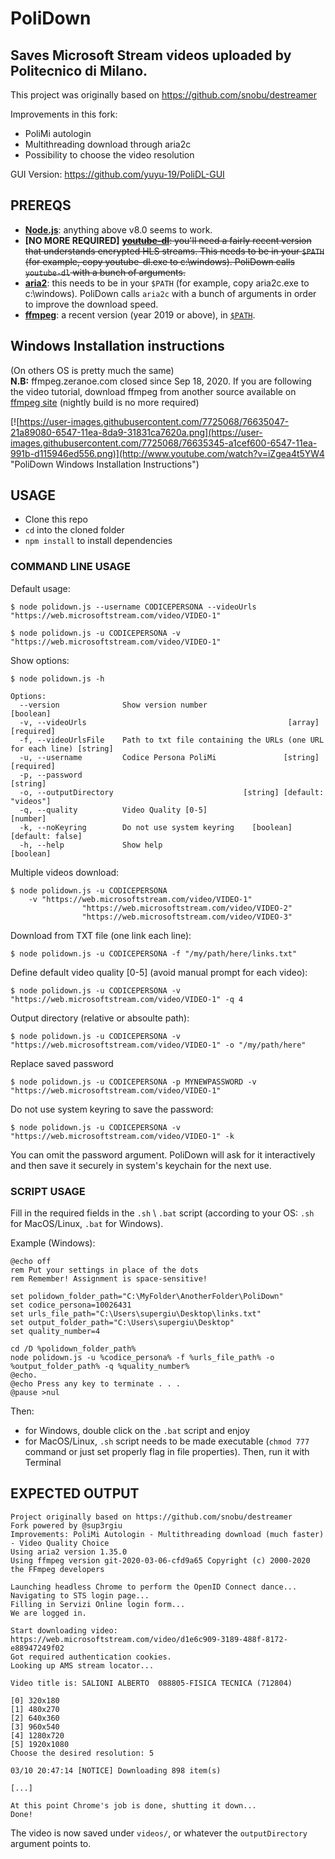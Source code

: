 # PoliDown

## Saves Microsoft Stream videos uploaded by Politecnico di Milano.

This project was originally based on https://github.com/snobu/destreamer

Improvements in this fork:
 - PoliMi autologin
 - Multithreading download through aria2c
 - Possibility to choose the video resolution

GUI Version: https://github.com/yuyu-19/PoliDL-GUI

## PREREQS

* [**Node.js**](https://nodejs.org/it/download/): anything above v8.0 seems to work.
* **[NO MORE REQUIRED]** ~~[**youtube-dl**](https://ytdl-org.github.io/youtube-dl/download.html): you'll need a fairly recent version that understands encrypted HLS streams. This needs to be in your `$PATH` (for example, copy youtube-dl.exe to c:\windows). PoliDown calls `youtube-dl` with a bunch of arguments.~~
* [**aria2**](https://github.com/aria2/aria2/releases): this needs to be in your `$PATH` (for example, copy aria2c.exe to c:\windows). PoliDown calls `aria2c` with a bunch of arguments in order to improve the download speed.
* [**ffmpeg**](https://www.ffmpeg.org/download.html): a recent version (year 2019 or above), in [`$PATH`](https://www.thewindowsclub.com/how-to-install-ffmpeg-on-windows-10).

## Windows Installation instructions
(On others OS is pretty much the same)\
**N.B:** ffmpeg.zeranoe.com closed since Sep 18, 2020. If you are following the video tutorial, download ffmpeg from another source available on [ffmpeg site](https://www.ffmpeg.org/download.html) (nightly build is no more required)

[![https://user-images.githubusercontent.com/7725068/76635047-21a89080-6547-11ea-8da9-31831ca7620a.png](https://user-images.githubusercontent.com/7725068/76635345-a1cef600-6547-11ea-991b-d115946ed556.png)](http://www.youtube.com/watch?v=iZgea4t5YW4 "PoliDown Windows Installation Instructions")


## USAGE

* Clone this repo
* `cd` into the cloned folder
* `npm install` to install dependencies

### COMMAND LINE USAGE

Default usage:
```
$ node polidown.js --username CODICEPERSONA --videoUrls "https://web.microsoftstream.com/video/VIDEO-1"

$ node polidown.js -u CODICEPERSONA -v "https://web.microsoftstream.com/video/VIDEO-1"
```

Show options:
```
$ node polidown.js -h

Options:
  --version              Show version number                           [boolean]
  -v, --videoUrls                                             [array] [required]
  -f, --videoUrlsFile    Path to txt file containing the URLs (one URL for each line) [string]
  -u, --username         Codice Persona PoliMi               [string] [required]
  -p, --password                                                        [string]
  -o, --outputDirectory                             [string] [default: "videos"]
  -q, --quality          Video Quality [0-5]                            [number]
  -k, --noKeyring        Do not use system keyring    [boolean] [default: false]
  -h, --help             Show help                                     [boolean]
```

Multiple videos download:
```
$ node polidown.js -u CODICEPERSONA
    -v "https://web.microsoftstream.com/video/VIDEO-1"
                "https://web.microsoftstream.com/video/VIDEO-2"
                "https://web.microsoftstream.com/video/VIDEO-3"
```

Download from TXT file (one link each line):
```
$ node polidown.js -u CODICEPERSONA -f "/my/path/here/links.txt"
```

Define default video quality [0-5] (avoid manual prompt for each video):
```
$ node polidown.js -u CODICEPERSONA -v "https://web.microsoftstream.com/video/VIDEO-1" -q 4
```

Output directory (relative or absoulte path):
```
$ node polidown.js -u CODICEPERSONA -v "https://web.microsoftstream.com/video/VIDEO-1" -o "/my/path/here"
```

Replace saved password
```
$ node polidown.js -u CODICEPERSONA -p MYNEWPASSWORD -v "https://web.microsoftstream.com/video/VIDEO-1"
```

Do not use system keyring to save the password:
```
$ node polidown.js -u CODICEPERSONA -v "https://web.microsoftstream.com/video/VIDEO-1" -k
```


You can omit the password argument. PoliDown will ask for it interactively and then save it securely in system's keychain for the next use.

### SCRIPT USAGE

Fill in the required fields in the `.sh` \ `.bat` script (according to your OS: `.sh` for MacOS/Linux, `.bat` for Windows).

Example (Windows):
```
@echo off
rem Put your settings in place of the dots
rem Remember! Assignment is space-sensitive!
 
set polidown_folder_path="C:\MyFolder\AnotherFolder\PoliDown"
set codice_persona=10026431
set urls_file_path="C:\Users\supergiu\Desktop\links.txt"
set output_folder_path="C:\Users\supergiu\Desktop"
set quality_number=4

cd /D %polidown_folder_path%
node polidown.js -u %codice_persona% -f %urls_file_path% -o %output_folder_path% -q %quality_number%
@echo.
@echo Press any key to terminate . . .
@pause >nul
```

Then:
* for Windows, double click on the `.bat` script and enjoy
* for MacOS/Linux, `.sh` script needs to be made executable (`chmod 777` command or just set properly flag in file properties). Then, run it with Terminal

## EXPECTED OUTPUT

```
Project originally based on https://github.com/snobu/destreamer
Fork powered by @sup3rgiu
Improvements: PoliMi Autologin - Multithreading download (much faster) - Video Quality Choice
Using aria2 version 1.35.0
Using ffmpeg version git-2020-03-06-cfd9a65 Copyright (c) 2000-2020 the FFmpeg developers

Launching headless Chrome to perform the OpenID Connect dance...
Navigating to STS login page...
Filling in Servizi Online login form...
We are logged in.

Start downloading video: https://web.microsoftstream.com/video/d1e6c909-3189-488f-8172-e88947249f02
Got required authentication cookies.
Looking up AMS stream locator...

Video title is: SALIONI ALBERTO  088805-FISICA TECNICA (712804)

[0] 320x180
[1] 480x270
[2] 640x360
[3] 960x540
[4] 1280x720
[5] 1920x1080
Choose the desired resolution: 5

03/10 20:47:14 [NOTICE] Downloading 898 item(s)

[...]

At this point Chrome's job is done, shutting it down...
Done!
```

The video is now saved under `videos/`, or whatever the `outputDirectory` argument points to.
